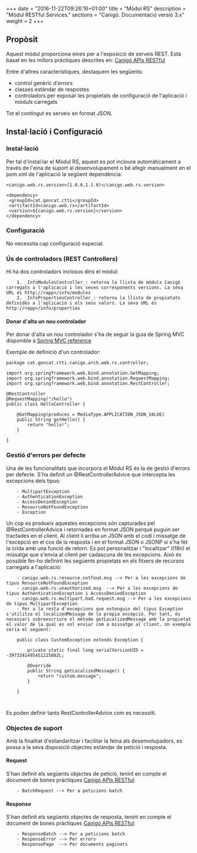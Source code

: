 +++
date        = "2016-11-22T09:26:16+01:00"
title       = "Mòdul RS"
description = "Mòdul RESTful Services."
sections    = "Canigó. Documentació versió 3.x"
weight      = 2
+++

## Propòsit

Aquest mòdul proporciona eines per a l'exposició de serveis REST. Està basat en les millors pràctiques descrites en: [Canigó APIs RESTful](http://canigo.ctti.gencat.cat/blog/2016/01/api/)

Entre d'altres característiques, destaquem les següents:

- control genèric d'errors
- classes estàndar de respostes
- controladors per exposar les propietats de configuració de l'aplicació i mòduls carregats

Tot el contingut es serveix en format JSON.

## Instal·lació i Configuració

### Instal·lació

Per tal d'instal·lar el Mòdul RS, aquest es pot incloure automàticament a través de l'eina de suport al desenvolupament o bé afegir manualment en el pom.xml de l'aplicació la següent dependència:

```
<canigo.web.rs.version>[1.0.0,1.1.0)</canigo.web.rs.version>

<dependency>
 <groupId>cat.gencat.ctti</groupId>
 <artifactId>canigo.web.rs</artifactId>
 <version>${canigo.web.rs.version}</version>
</dependency>
```
### Configuració

No necessita cap configuració especial.

### Ús de controladors (REST Controllers)

Hi ha dos controladors inclosos dins el mòdul:
```
    1. _InfoModulesController_: retorna la llista de mòduls Canigó carregats a l'aplicació i les seves corresponents versions. La seva URL és http://<app>/info/modules
    2. _InfoPropertiesController_: retorna la llista de propietats definides a l'aplicació i els seus valors. La seva URL és http://<app>/info/properties
```

#### Donar d'alta un nou controlador

Per donar d'alta un nou controlador s'ha de seguir la guia de Spring MVC disponible a [Spring MVC reference](http://docs.spring.io/spring/docs/current/spring-framework-reference/html/mvc.html)

Exemple de definició d'un controlador:

```
package cat.gencat.ctti.canigo.arch.web.rs.controller;

import org.springframework.web.bind.annotation.GetMapping;
import org.springframework.web.bind.annotation.RequestMapping;
import org.springframework.web.bind.annotation.RestController;

@RestController
@RequestMapping("/hello")
public class HelloController {

	@GetMapping(produces = MediaType.APPLICATION_JSON_VALUE)
	public String getHello() {
		return "hello!";
	}

}
```

### Gestió d'errors per defecte

Una de les funcionalitats que incorpora el Mòdul RS és la de gestió d'errors per defecte. S'ha definit un @RestControllerAdvice que intercepta les excepcions dels tipus:

```
	- MultipartException
	- AuthenticationException
	- AccessDeniedException
	- ResourceNotFoundException
    - Exception
```
Un cop es produeix aquestes excepcions són capturades pel @RestControllerAdvice i retornades en format JSON perquè puguin ser tractades en el client. Al client li arriba un JSON amb el codi i missatge de l'excepció en el cos de la resposta i en el format JSON o JSONP si s'ha fet la crida amb una funció de retorn.
Es pot personalitzar i "localitzar" (I18n) el missatge que s'envia al client per cadascuna de les excepcions. Això és possible fer-ho definint les següents propietats en els fitxers de recursos carregats a l'aplicació:

```	
	- canigo.web.rs.resource.notfoud.msg --> Per a les excepcions de tipus ResourceNotFoundException
	- canigo.web.rs.unauthorized.msg  --> Per a les excepcions de tipus AuthenticationException i AccessDeniedException
	- canigo.web.rs.multipart.bad.request.msg --> Per a les excepcions de tipus MultipartException
	- Per a la resta d'excepcions que extenguin del tipus Exception s'utilitza el localizedMessage de la pròpia excepció. Per tant, és necessari sobreescriure el mètode getLocalizedMessage amb la propietat el valor de la qual es vol enviar com a missatge al client. Un exemple seria el següent:

	public class CustomException extends Exception {

		private static final long serialVersionUID = -3973341495451225082L;
	
		@Override
		public String getLocalizedMessage() {
			return "custom.message";
		}

    }
    
    
```
Es poden definir tants RestControllerAdvice com es necessiti.


### Objectes de suport

Amb la finalitat d'estandaritzar i facilitar la feina als desenvolupadors, es possa a la seva disposició objectes estàndar de petició i resposta.

#### Request

S'han definit els següents objectes de petició, tenint en compte el document de bones pràctiques [Canigó APIs RESTful](http://canigo.ctti.gencat.cat/blog/2016/01/api/):

```
	- BatchRequest --> Per a peticions batch

```
#### Response

S'han definit els següents objectes de resposta, tenint en compte el document de bones pràctiques [Canigó APIs RESTful](http://canigo.ctti.gencat.cat/blog/2016/01/api/):

```
	- ResponseBatch --> Per a peticions batch
	- ResponseError --> Per errors
	- ResponsePage  --> Per documents paginats
```
